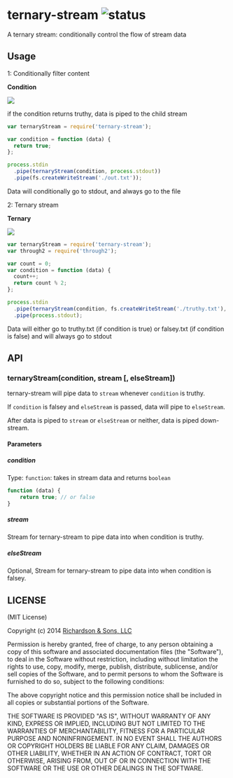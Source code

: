 ternary-stream ![status](https://secure.travis-ci.org/robrich/ternary-stream.png?branch=master)
=======

A ternary stream: conditionally control the flow of stream data

## Usage

1: Conditionally filter content

**Condition**

![][condition]

if the condition returns truthy, data is piped to the child stream

```js
var ternaryStream = require('ternary-stream');

var condition = function (data) {
  return true;
};

process.stdin
  .pipe(ternaryStream(condition, process.stdout))
  .pipe(fs.createWriteStream('./out.txt'));
```

Data will conditionally go to stdout, and always go to the file

2: Ternary stream

**Ternary**

![][ternary]


```javascript
var ternaryStream = require('ternary-stream');
var through2 = require('through2');

var count = 0;
var condition = function (data) {
  count++;
  return count % 2;
};

process.stdin
  .pipe(ternaryStream(condition, fs.createWriteStream('./truthy.txt'), fs.createWriteStream('./falsey.txt')))
  .pipe(process.stdout);
```

Data will either go to truthy.txt (if condition is true) or falsey.txt (if condition is false) and will always go to stdout

## API

### ternaryStream(condition, stream [, elseStream])

ternary-stream will pipe data to `stream` whenever `condition` is truthy.

If `condition` is falsey and `elseStream` is passed, data will pipe to `elseStream`.

After data is piped to `stream` or `elseStream` or neither, data is piped down-stream.

#### Parameters

##### condition

Type: `function`: takes in stream data and returns `boolean`

```js
function (data) {
    return true; // or false
}
```

##### stream

Stream for ternary-stream to pipe data into when condition is truthy.

##### elseStream

Optional, Stream for ternary-stream to pipe data into when condition is falsey.


LICENSE
-------

(MIT License)

Copyright (c) 2014 [Richardson & Sons, LLC](http://richardsonandsons.com/)

Permission is hereby granted, free of charge, to any person obtaining
a copy of this software and associated documentation files (the
"Software"), to deal in the Software without restriction, including
without limitation the rights to use, copy, modify, merge, publish,
distribute, sublicense, and/or sell copies of the Software, and to
permit persons to whom the Software is furnished to do so, subject to
the following conditions:

The above copyright notice and this permission notice shall be
included in all copies or substantial portions of the Software.

THE SOFTWARE IS PROVIDED "AS IS", WITHOUT WARRANTY OF ANY KIND,
EXPRESS OR IMPLIED, INCLUDING BUT NOT LIMITED TO THE WARRANTIES OF
MERCHANTABILITY, FITNESS FOR A PARTICULAR PURPOSE AND
NONINFRINGEMENT. IN NO EVENT SHALL THE AUTHORS OR COPYRIGHT HOLDERS BE
LIABLE FOR ANY CLAIM, DAMAGES OR OTHER LIABILITY, WHETHER IN AN ACTION
OF CONTRACT, TORT OR OTHERWISE, ARISING FROM, OUT OF OR IN CONNECTION
WITH THE SOFTWARE OR THE USE OR OTHER DEALINGS IN THE SOFTWARE.

[condition]: https://rawgithub.com/robrich/ternary-stream/master/img/condition.svg
[ternary]: https://rawgithub.com/robrich/ternary-stream/master/img/ternary.svg
